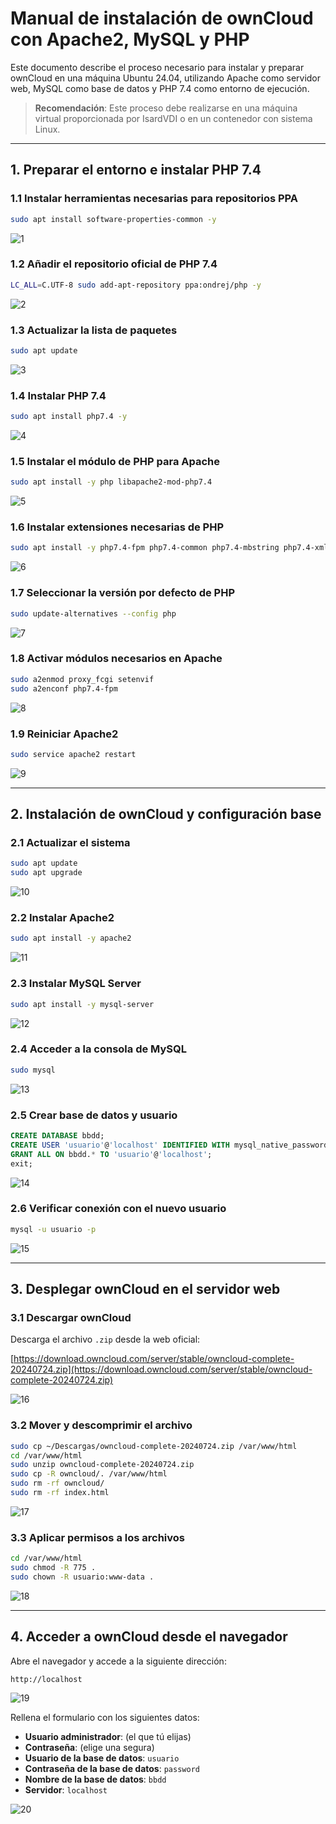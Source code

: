 # Manual de instalación de ownCloud con Apache2, MySQL y PHP

Este documento describe el proceso necesario para instalar y preparar ownCloud en una máquina Ubuntu 24.04, utilizando Apache como servidor web, MySQL como base de datos y PHP 7.4 como entorno de ejecución.

> **Recomendación**: Este proceso debe realizarse en una máquina virtual proporcionada por IsardVDI o en un contenedor con sistema Linux.

---

## 1. Preparar el entorno e instalar PHP 7.4

### 1.1 Instalar herramientas necesarias para repositorios PPA

```bash
sudo apt install software-properties-common -y
```
![1](https://github.com/user-attachments/assets/472908ae-9b08-43b1-9624-a0134ab98874)


### 1.2 Añadir el repositorio oficial de PHP 7.4

```bash
LC_ALL=C.UTF-8 sudo add-apt-repository ppa:ondrej/php -y
```
![2](https://github.com/user-attachments/assets/6ce9091d-0a62-44bd-ab02-a5de30f5d3ae)


### 1.3 Actualizar la lista de paquetes

```bash
sudo apt update
```
![3](https://github.com/user-attachments/assets/c5ae0eff-d2b4-4785-99d4-d527ed066135)


### 1.4 Instalar PHP 7.4

```bash
sudo apt install php7.4 -y
```
![4](https://github.com/user-attachments/assets/c27de53e-20ee-4edd-9e3f-b201f0cf169a)


### 1.5 Instalar el módulo de PHP para Apache

```bash
sudo apt install -y php libapache2-mod-php7.4
```
![5](https://github.com/user-attachments/assets/6d738bd7-126d-4199-9490-a1fbdaeb816c)


### 1.6 Instalar extensiones necesarias de PHP

```bash
sudo apt install -y php7.4-fpm php7.4-common php7.4-mbstring php7.4-xmlrpc php7.4-soap php7.4-gd php7.4-xml php7.4-intl php7.4-mysql php7.4-cli php7.4-ldap php7.4-zip php7.4-curl
```
![6](https://github.com/user-attachments/assets/c6612ce2-d1e6-424f-9b14-9bb614dcd8b5)


### 1.7 Seleccionar la versión por defecto de PHP

```bash
sudo update-alternatives --config php
```
![7](https://github.com/user-attachments/assets/50819bd3-70d1-4d11-bbb4-fd0863cce18b)


### 1.8 Activar módulos necesarios en Apache

```bash
sudo a2enmod proxy_fcgi setenvif
sudo a2enconf php7.4-fpm
```
![8](https://github.com/user-attachments/assets/d5f3d161-9691-457a-9c13-29d18cfb9b86)


### 1.9 Reiniciar Apache2

```bash
sudo service apache2 restart
```
![9](https://github.com/user-attachments/assets/161a3ec8-122c-487c-bc70-5198c61d042e)


---

## 2. Instalación de ownCloud y configuración base

### 2.1 Actualizar el sistema

```bash
sudo apt update
sudo apt upgrade
```
![10](https://github.com/user-attachments/assets/a48d99c6-d8d8-4524-bd52-328a8d2e6704)


### 2.2 Instalar Apache2

```bash
sudo apt install -y apache2
```
![11](https://github.com/user-attachments/assets/a7f141f9-ea09-474d-b4eb-b518599b945d)


### 2.3 Instalar MySQL Server

```bash
sudo apt install -y mysql-server
```

![12](https://github.com/user-attachments/assets/563d8238-7576-4871-a124-7e3df67a0310)

### 2.4 Acceder a la consola de MySQL

```bash
sudo mysql
```
![13](https://github.com/user-attachments/assets/e5582eb4-7942-4c97-9612-e14a755af74e)


### 2.5 Crear base de datos y usuario

```sql
CREATE DATABASE bbdd;
CREATE USER 'usuario'@'localhost' IDENTIFIED WITH mysql_native_password BY 'password';
GRANT ALL ON bbdd.* TO 'usuario'@'localhost';
exit;
```
![14](https://github.com/user-attachments/assets/0d3de1c3-fe05-47c1-a690-9f8edb28cdba)


### 2.6 Verificar conexión con el nuevo usuario

```bash
mysql -u usuario -p
```
![15](https://github.com/user-attachments/assets/50222e22-2012-4bb1-a89c-f9a3226e5327)


---

## 3. Desplegar ownCloud en el servidor web

### 3.1 Descargar ownCloud

Descarga el archivo `.zip` desde la web oficial:

[https://download.owncloud.com/server/stable/owncloud-complete-20240724.zip](https://download.owncloud.com/server/stable/owncloud-complete-20240724.zip)

![16](https://github.com/user-attachments/assets/c59f1a39-8703-44d4-a2bb-392b3aebdb6a)


### 3.2 Mover y descomprimir el archivo

```bash
sudo cp ~/Descargas/owncloud-complete-20240724.zip /var/www/html
cd /var/www/html
sudo unzip owncloud-complete-20240724.zip
sudo cp -R owncloud/. /var/www/html
sudo rm -rf owncloud/
sudo rm -rf index.html
```
![17](https://github.com/user-attachments/assets/680ab2d7-2b7d-4f89-abc2-6b1620109197)


### 3.3 Aplicar permisos a los archivos

```bash
cd /var/www/html
sudo chmod -R 775 .
sudo chown -R usuario:www-data .
```
![18](https://github.com/user-attachments/assets/b164eb2a-e632-4e7b-acec-00b16b8d52fb)


---

## 4. Acceder a ownCloud desde el navegador

Abre el navegador y accede a la siguiente dirección:

```
http://localhost
```

![19](https://github.com/user-attachments/assets/47f4d10d-de0a-43db-b0fa-6f6827484c72)


Rellena el formulario con los siguientes datos:

- **Usuario administrador**: (el que tú elijas)
- **Contraseña**: (elige una segura)
- **Usuario de la base de datos**: `usuario`
- **Contraseña de la base de datos**: `password`
- **Nombre de la base de datos**: `bbdd`
- **Servidor**: `localhost`

![20](https://github.com/user-attachments/assets/1cd0b3e2-bf30-4303-8977-baa4c550bc7b)
